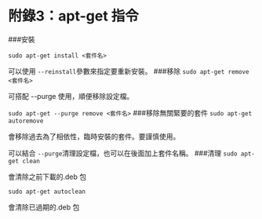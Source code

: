 # 附錄3：apt-get 指令
###安裝

`sudo apt-get install <套件名>`

可以使用 `--reinstall`參數來指定要重新安裝。
###移除
`sudo apt-get remove <套件名>`

可搭配 --purge 使用，順便移除設定檔。

`sudo apt-get --purge remove <套件名>`
###移除無關緊要的套件
`sudo apt-get autoremove`

會移除過去為了相依性，臨時安裝的套件。要謹慎使用。

可以結合 `--purge`清理設定檔，也可以在後面加上套件名稱。
###清理
`sudo apt-get clean`

會清除之前下載的.deb 包

`sudo apt-get autoclean`

會清除已過期的.deb 包


